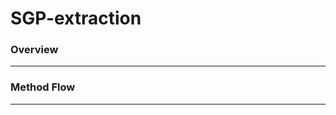 # SGP-extraction

### Overview
----------------------------------

### Method Flow
----------------------------------
